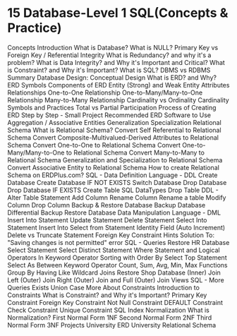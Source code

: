 # 15 Database-Level 1 SQL(Concepts & Practice)

Concepts
Introduction
What is Database?
What is NULL?
Primary Key vs Foreign Key / Referential Integrity
What is Redundancy? and why it's a problem?
What is Data Integrity? and Why it's Important and Critical?
What is Constraint? and Why it's Important?
What is SQL?
DBMS vs RDBMS Summary
Database Design: Conceptual Design
What is ERD? and Why?
ERD Symbols
Components of ERD
Entity (Strong) and Weak Entity
Attributes
Relationships
One-to-One Relationship
One-to-Many/Many-to-One Relationship
Many-to-Many Relationship
Cardinality vs Ordinality
Cardinality Symbols and Practices
Total vs Partial Participation
Process of Creating ERD Step by Step - Small Project
Recommended ERD Software to Use
Aggregation / Associative Entities
Generalization
Specialization
Relational Schema
What is Relational Schema?
Convert Self Referential to Relational Schema
Convert Composite-Multivalued-Derived Attributes to Relational Schema
Convert One-to-One to Relational Schema
Convert One-to-Many/Many-to-One to Relational Schema
Convert Many-to-Many to Relational Schema
Generalization and Specialization to Relational Schema
Convert Associative Entity to Relational Schema
How to create Relational Schema on ERDPlus.com?
SQL - Data Definition Language - DDL
Create Database
Create Database IF NOT EXISTS
Switch Database
Drop Database
Drop Database IF EXISTS
Create Table
SQL DataTypes
Drop Table
DDL - Alter Table Statement
Add Column
Rename Column
Rename a table
Modify Column
Drop Column
Backup & Restore Database
Backup Database
Differential Backup
Restore Database
Data Manipulation Language - DML
Insert Into Statement
Update Statement
Delete Statement
Select Into Statement
Insert Into Select from Statement
Identity Field (Auto Increment)
Delete vs Truncate Statement
Foreign Key Constraint
Hints
Solution To: "Saving changes is not permitted" error
SQL - Queries
Restore HR Database
Select Statement
Select Distinct Statement
Where Statement and Logical Operators
In Keyword Operator
Sorting with Order By
Select Top Statement
Select As
Between Keyword Operator
Count, Sum, Avg, Min, Max Functions
Group By
Having
Like
Wildcard
Joins
Restore Shop Database
(Inner) Join
Left (Outer) Join
Right (Outer) Join and Full (Outer) Join
Views
SQL - More Queries
Exists
Union
Case
More About Constraints
Introduction to Constraints
What is Constraint? and Why it's Important?
Primary Key Constraint
Foreign Key Constraint
Not Null Constraint
DEFAULT Constraint
Check Constraint
Unique Constraint
SQL Index
Normalization
What is Normalization?
First Normal Form 1NF
Second Normal Form 2NF
Third Normal Form 3NF
Projects
University ERD
University Relational Schema
